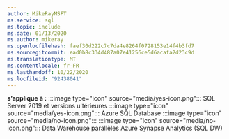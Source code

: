 ```yaml
---
author: MikeRayMSFT
ms.service: sql
ms.topic: include
ms.date: 01/13/2020
ms.author: mikeray
ms.openlocfilehash: faef30d222c7c7da4e8264f0728153e14f4b3fd7
ms.sourcegitcommit: ead0b8c334d487a07e41256ce5d6acafa2d23c9d
ms.translationtype: MT
ms.contentlocale: fr-FR
ms.lasthandoff: 10/22/2020
ms.locfileid: "92438041"
---
```

<Token>**s’applique à :** :::image type="icon" source="media/yes-icon.png"::: SQL Server 2019 et versions ultérieures :::image type="icon" source="media/yes-icon.png"::: Azure SQL Database :::image type="icon" source="media/no-icon.png"::: :::image type="icon" source="media/no-icon.png"::: Data Warehouse parallèles Azure Synapse Analytics (SQL DW) </Token>

